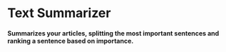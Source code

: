 # Text Summarizer

#### Summarizes your articles, splitting the most important sentences and ranking a sentence based on importance.
